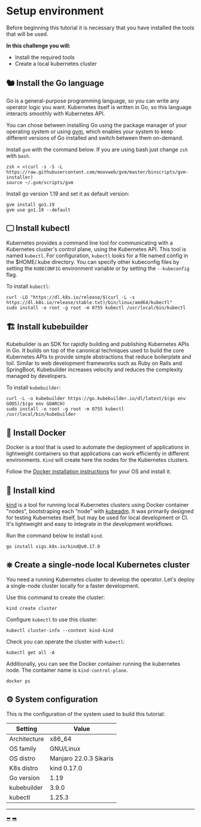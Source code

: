 # Setup environment

Before beginning this tutorial it is necessary that you have installed the tools that will be used.

**In this challenge you will:**
* Install the required tools
* Create a local kubernetes cluster


## 🐿️ Install the Go language

Go is a general-purpose programming language, so you can write any operator logic you want. Kubernetes itself is written in Go, so this language interacts smoothly with Kubernetes API.

You can chose between installing Go using the package manager of your operating system or using [gvm](https://github.com/moovweb/gvm), which enables your system to keep different versions of Go installed and switch between them on-demand.

Install `gvm` with the command below. If you are using bash just change `zsh` with `bash`.

```shell
zsh < <(curl -s -S -L https://raw.githubusercontent.com/moovweb/gvm/master/binscripts/gvm-installer)
source ~/.gvm/scripts/gvm
```

Install go version 1.19 and set it as default version:

```shell
gvm install go1.19
gvm use go1.19 --default
```


## 🖵 Install kubectl

Kubernetes provides a command line tool for communicating with a Kubernetes cluster's control plane, using the Kubernetes API. This tool is named `kubectl`. For configuration, `kubectl` looks for a file named config in the $HOME/.kube directory. You can specify other kubeconfig files by setting the `KUBECONFIG` environment variable or by setting the `--kubeconfig` flag.

To install `kubectl`:

```shell
curl -LO "https://dl.k8s.io/release/$(curl -L -s https://dl.k8s.io/release/stable.txt)/bin/linux/amd64/kubectl"
sudo install -o root -g root -m 0755 kubectl /usr/local/bin/kubectl
```


## 🏗️ Install kubebuilder

Kubebuilder is an SDK for rapidly building and publishing Kubernetes APIs in Go. It builds on top of the canonical techniques used to build the core Kubernetes APIs to provide simple abstractions that reduce boilerplate and toil. Similar to web development frameworks such as Ruby on Rails and SpringBoot, Kubebuilder increases velocity and reduces the complexity managed by developers.

To install `kubebuilder`:

```shell
curl -L -o kubebuilder https://go.kubebuilder.io/dl/latest/$(go env GOOS)/$(go env GOARCH)
sudo install -o root -g root -m 0755 kubectl /usr/local/bin/kubebuilder
```

## 🐋 Install Docker

Docker is a tool that is used to automate the deployment of applications in lightweight containers so that applications can work efficiently in different environments. `Kind` will create here the nodes for the Kubernetes clusters.

Follow the [Docker installation instructions](https://docs.docker.com/engine/install/) for your OS and install it.


## 🍾 Install kind

[kind](https://kind.sigs.k8s.io/) is a tool for running local Kubernetes clusters using Docker container "nodes", bootstraping each “node” with [kubeadm](https://kubernetes.io/docs/reference/setup-tools/kubeadm/). It was primarily designed for testing Kubernetes itself, but may be used for local development or CI. It's lightweight and easy to integrate in the development workflows.

Run the command below to install `kind`.

```shell
go install sigs.k8s.io/kind@v0.17.0
```

## ⎈ Create a single-node local Kubernetes cluster

You need a running Kubernetes cluster to develop the operator. Let's deploy a single-node cluster locally for a faster development.

Use this command to create the cluster:

```shell
kind create cluster
```

Configure `kubectl` to use this cluster:

```shell
kubectl cluster-info --context kind-kind
```

Check you can operate the cluster with `kubectl`:

```
kubectl get all -A
```

Additionally, you can see the Docker container running the kubernetes node. The container name is `kind-control-plane`.

```
docker ps 
```


## ⚙️ System configuration

This is the configuration of the system used to build this tutorial:

| Setting      | Value                  |
| ------------ | ---------------------- |
| Architecture | x86_64                 |
| OS family    | GNU/Linux              |
| OS distro    | Manjaro 22.0.3 Sikaris |
| K8s distro   | kind 0.17.0            |
| Go version   | 1.19                   |
| kubebuilder  | 3.9.0                  |
| kubectl      | 1.25.3                 |


<hr>
<a href="../../../">⬅️</a>
<a href="../02-generate-application-scaffolding/">➡️</a>
